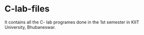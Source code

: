 # C-lab-files
It contains all the C- lab programes done in the 1st semester in KIIT University, Bhubaneswar.
